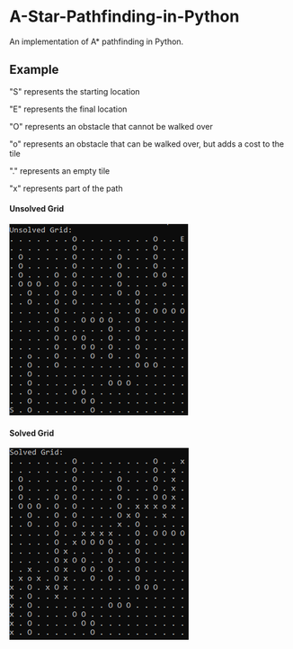 # A-Star-Pathfinding-in-Python

 An implementation of A* pathfinding in Python.

## Example

"S" represents the starting location

"E" represents the final location

"O" represents an obstacle that cannot be walked over

"o" represents an obstacle that can be walked over, but adds a cost to the tile

"." represents an empty tile

"x" represents part of the path

#### Unsolved Grid

![Images/unsolved.png](Images/unsolved.png)

#### Solved Grid

![Images/solved.png](Images/solved.png)
